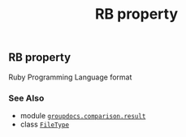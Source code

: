 ﻿---
title: RB property
second_title: GroupDocs.Comparison for Python via .NET API References
description: 
type: docs
url: /python-net/groupdocs.comparison.result/filetype/rb/
is_root: false
weight: 1230
---

## RB property


Ruby Programming Language format

### See Also
* module [`groupdocs.comparison.result`](../../)
* class [`FileType`](/comparison/python-net/groupdocs.comparison.result/filetype)
